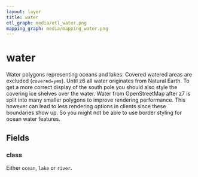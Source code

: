 ```yaml
---
layout: layer
title: water
etl_graph: media/etl_water.png
mapping_graph: media/mapping_water.png
---
```

# water

Water polygons representing oceans and lakes. Covered watered areas are excluded (`covered=yes`).
Until z6 all water originates from Natural Earth. To get a more correct display of the south pole you should also
style the covering ice shelves over the water.
Water from OpenStreetMap after z7 is split into many smaller polygons to improve rendering performance.
This however can lead to less rendering options in clients since these boundaries show up. So you might not be
able to use border styling for ocean water features.

## Fields

### class

Either `ocean`, `lake` or `river`.




